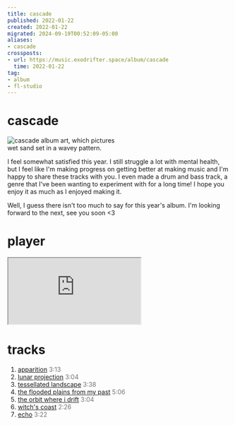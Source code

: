 ```yaml
---
title: cascade
published: 2022-01-22
created: 2022-01-22
migrated: 2024-09-19T00:52:09-05:00
aliases:
- cascade
crossposts:
- url: https://music.exodrifter.space/album/cascade
  time: 2022-01-22
tag:
- album
- fl-studio
---
```


# cascade

<div style="width: 50%;">

![cascade album art, which pictures wet sand set in a wavey pattern.](cover.png)

</div>

I feel somewhat satisfied this year. I still struggle a lot with mental health, but I feel like I'm making progress on getting better at making music and I'm happy to share these tracks with you. I even made a drum and bass track, a genre that I've been wanting to experiment with for a long time! I hope you enjoy it as much as I enjoyed making it.

Well, I guess there isn't too much to say for this year's album. I'm looking forward to the next, see you soon <3

# player

<iframe style="max-width: 700px;" src="https://bandcamp.com/EmbeddedPlayer/album=913044657/size=large/bgcol=333333/linkcol=0f91ff/artwork=none/transparent=true/" seamless><a href="https://music.exodrifter.space/album/cascade">cascade by exodrifter</a></iframe>

# tracks

1. [apparition](apparition.md) <span style="opacity:0.6">3:13</span>
2. [lunar projection](lunar-projection.md) <span style="opacity:0.6">3:04</span>
3. [tessellated landscape](tessellated-landscape.md) <span style="opacity:0.6">3:38</span>
4. [the flooded plains from my past](the-flooded-plains-from-my-past.md) <span style="opacity:0.6">5:06</span>
5. [the orbit where i drift](the-orbit-where-i-drift.md) <span style="opacity:0.6">3:04</span>
6. [witch's coast](witchs-coast.md) <span style="opacity:0.6">2:26</span>
7. [echo](echo.md) <span style="opacity:0.6">3:22</span>
